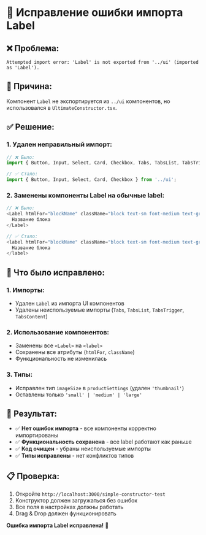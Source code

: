 # 🔧 Исправление ошибки импорта Label

## ❌ **Проблема:**
```
Attempted import error: 'Label' is not exported from '../ui' (imported as 'Label').
```

## 🎯 **Причина:**
Компонент `Label` не экспортируется из `../ui` компонентов, но использовался в `UltimateConstructor.tsx`.

## ✅ **Решение:**

### 1. Удален неправильный импорт:
```typescript
// ❌ Было:
import { Button, Input, Select, Card, Checkbox, Tabs, TabsList, TabsTrigger, TabsContent, Label } from '../ui';

// ✅ Стало:
import { Button, Input, Select, Card, Checkbox } from '../ui';
```

### 2. Заменены компоненты Label на обычные label:
```typescript
// ❌ Было:
<Label htmlFor="blockName" className="block text-sm font-medium text-gray-700 mb-1">
  Название блока
</Label>

// ✅ Стало:
<label htmlFor="blockName" className="block text-sm font-medium text-gray-700 mb-1">
  Название блока
</label>
```

## 🎯 **Что было исправлено:**

### 1. Импорты:
- Удален `Label` из импорта UI компонентов
- Удалены неиспользуемые импорты (`Tabs`, `TabsList`, `TabsTrigger`, `TabsContent`)

### 2. Использование компонентов:
- Заменены все `<Label>` на `<label>`
- Сохранены все атрибуты (`htmlFor`, `className`)
- Функциональность не изменилась

### 3. Типы:
- Исправлен тип `imageSize` в `productSettings` (удален `'thumbnail'`)
- Оставлены только `'small' | 'medium' | 'large'`

## 🚀 **Результат:**
- ✅ **Нет ошибок импорта** - все компоненты корректно импортированы
- ✅ **Функциональность сохранена** - все label работают как раньше
- ✅ **Код очищен** - убраны неиспользуемые импорты
- ✅ **Типы исправлены** - нет конфликтов типов

## 📋 **Проверка:**
1. Откройте `http://localhost:3000/simple-constructor-test`
2. Конструктор должен загружаться без ошибок
3. Все поля в настройках должны работать
4. Drag & Drop должен функционировать

**Ошибка импорта Label исправлена!** 🎉




